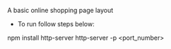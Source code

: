 A basic online shopping page layout 

- To run follow steps below:

npm install http-server
http-server -p <port_number>

